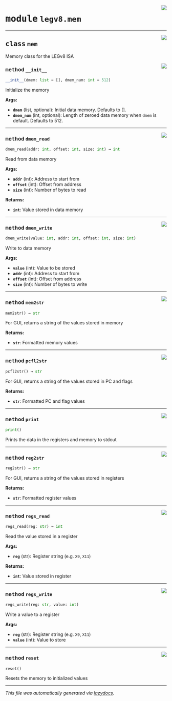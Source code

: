 <!-- markdownlint-disable -->

<a href="https://github.com/nobodywasishere/ponyo/blob/master/ponyo/legv8/mem.py#L0"><img align="right" style="float:right;" src="https://img.shields.io/badge/-source-cccccc?style=flat-square"></a>

# <kbd>module</kbd> `legv8.mem`






---

<a href="https://github.com/nobodywasishere/ponyo/blob/master/ponyo/legv8/mem.py#L1"><img align="right" style="float:right;" src="https://img.shields.io/badge/-source-cccccc?style=flat-square"></a>

## <kbd>class</kbd> `mem`
Memory class for the LEGv8 ISA 

<a href="https://github.com/nobodywasishere/ponyo/blob/master/ponyo/legv8/mem.py#L16"><img align="right" style="float:right;" src="https://img.shields.io/badge/-source-cccccc?style=flat-square"></a>

### <kbd>method</kbd> `__init__`

```python
__init__(dmem: list = [], dmem_num: int = 512)
```

Initialize the memory 



**Args:**
 
 - <b>`dmem`</b> (list, optional):  Initial data memory. Defaults to []. 
 - <b>`dmem_num`</b> (int, optional):  Length of zeroed data memory when `dmem` is default. Defaults to 512. 




---

<a href="https://github.com/nobodywasishere/ponyo/blob/master/ponyo/legv8/mem.py#L33"><img align="right" style="float:right;" src="https://img.shields.io/badge/-source-cccccc?style=flat-square"></a>

### <kbd>method</kbd> `dmem_read`

```python
dmem_read(addr: int, offset: int, size: int) → int
```

Read from data memory 



**Args:**
 
 - <b>`addr`</b> (int):  Address to start from 
 - <b>`offset`</b> (int):  Offset from address 
 - <b>`size`</b> (int):  Number of bytes to read 



**Returns:**
 
 - <b>`int`</b>:  Value stored in data memory 

---

<a href="https://github.com/nobodywasishere/ponyo/blob/master/ponyo/legv8/mem.py#L50"><img align="right" style="float:right;" src="https://img.shields.io/badge/-source-cccccc?style=flat-square"></a>

### <kbd>method</kbd> `dmem_write`

```python
dmem_write(value: int, addr: int, offset: int, size: int)
```

Write to data memory 



**Args:**
 
 - <b>`value`</b> (int):  Value to be stored 
 - <b>`addr`</b> (int):  Address to start from 
 - <b>`offset`</b> (int):  Offset from address 
 - <b>`size`</b> (int):  Number of bytes to write 

---

<a href="https://github.com/nobodywasishere/ponyo/blob/master/ponyo/legv8/mem.py#L102"><img align="right" style="float:right;" src="https://img.shields.io/badge/-source-cccccc?style=flat-square"></a>

### <kbd>method</kbd> `mem2str`

```python
mem2str() → str
```

For GUI, returns a string of the values stored in memory 



**Returns:**
 
 - <b>`str`</b>:  Formatted memory values 

---

<a href="https://github.com/nobodywasishere/ponyo/blob/master/ponyo/legv8/mem.py#L136"><img align="right" style="float:right;" src="https://img.shields.io/badge/-source-cccccc?style=flat-square"></a>

### <kbd>method</kbd> `pcfl2str`

```python
pcfl2str() → str
```

For GUI, returns a string of the values stored in PC and flags 



**Returns:**
 
 - <b>`str`</b>:  Formatted PC and flag values 

---

<a href="https://github.com/nobodywasishere/ponyo/blob/master/ponyo/legv8/mem.py#L83"><img align="right" style="float:right;" src="https://img.shields.io/badge/-source-cccccc?style=flat-square"></a>

### <kbd>method</kbd> `print`

```python
print()
```

Prints the data in the registers and memory to stdout 

---

<a href="https://github.com/nobodywasishere/ponyo/blob/master/ponyo/legv8/mem.py#L123"><img align="right" style="float:right;" src="https://img.shields.io/badge/-source-cccccc?style=flat-square"></a>

### <kbd>method</kbd> `reg2str`

```python
reg2str() → str
```

For GUI, returns a string of the values stored in registers 



**Returns:**
 
 - <b>`str`</b>:  Formatted register values 

---

<a href="https://github.com/nobodywasishere/ponyo/blob/master/ponyo/legv8/mem.py#L63"><img align="right" style="float:right;" src="https://img.shields.io/badge/-source-cccccc?style=flat-square"></a>

### <kbd>method</kbd> `regs_read`

```python
regs_read(reg: str) → int
```

Read the value stored in a register 



**Args:**
 
 - <b>`reg`</b> (str):  Register string (e.g. `X9`, `X11`) 



**Returns:**
 
 - <b>`int`</b>:  Value stored in register 

---

<a href="https://github.com/nobodywasishere/ponyo/blob/master/ponyo/legv8/mem.py#L74"><img align="right" style="float:right;" src="https://img.shields.io/badge/-source-cccccc?style=flat-square"></a>

### <kbd>method</kbd> `regs_write`

```python
regs_write(reg: str, value: int)
```

Write a value to a register 



**Args:**
 
 - <b>`reg`</b> (str):  Register string (e.g. `X9`, `X11`) 
 - <b>`value`</b> (int):  Value to store 

---

<a href="https://github.com/nobodywasishere/ponyo/blob/master/ponyo/legv8/mem.py#L146"><img align="right" style="float:right;" src="https://img.shields.io/badge/-source-cccccc?style=flat-square"></a>

### <kbd>method</kbd> `reset`

```python
reset()
```

Resets the memory to initialized values 




---

_This file was automatically generated via [lazydocs](https://github.com/ml-tooling/lazydocs)._
